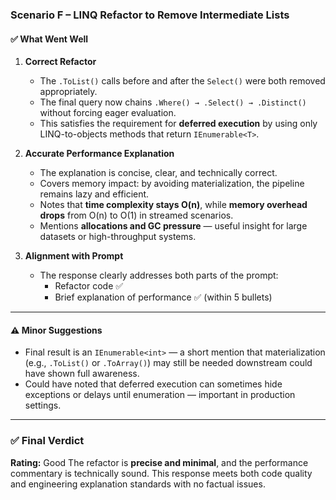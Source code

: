### Scenario F – LINQ Refactor to Remove Intermediate Lists

#### ✅ What Went Well

1. **Correct Refactor**
   - The `.ToList()` calls before and after the `Select()` were both removed appropriately.
   - The final query now chains `.Where() → .Select() → .Distinct()` without forcing eager evaluation.
   - This satisfies the requirement for **deferred execution** by using only LINQ-to-objects methods that return `IEnumerable<T>`.

2. **Accurate Performance Explanation**
   - The explanation is concise, clear, and technically correct.
   - Covers memory impact: by avoiding materialization, the pipeline remains lazy and efficient.
   - Notes that **time complexity stays O(n)**, while **memory overhead drops** from O(n) to O(1) in streamed scenarios.
   - Mentions **allocations and GC pressure** — useful insight for large datasets or high-throughput systems.

3. **Alignment with Prompt**
   - The response clearly addresses both parts of the prompt:
     - Refactor code ✅
     - Brief explanation of performance ✅ (within 5 bullets)

---

#### ⚠️ Minor Suggestions

- Final result is an `IEnumerable<int>` — a short mention that materialization (e.g., `.ToList()` or `.ToArray()`) may still be needed downstream could have shown full awareness.
- Could have noted that deferred execution can sometimes hide exceptions or delays until enumeration — important in production settings.

---

### ✅ Final Verdict

**Rating:** Good
The refactor is **precise and minimal**, and the performance commentary is technically sound.
This response meets both code quality and engineering explanation standards with no factual issues.
